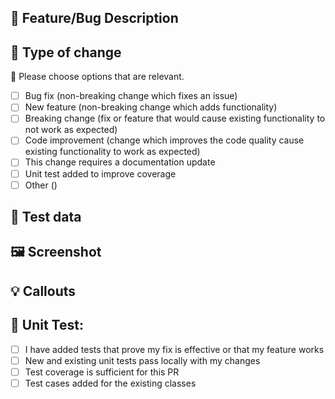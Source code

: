 ## 📝 Feature/Bug Description
  

## 🏁 Type of change

🚨 Please choose options that are relevant.

- [ ] Bug fix (non-breaking change which fixes an issue)
- [ ] New feature (non-breaking change which adds functionality)
- [ ] Breaking change (fix or feature that would cause existing functionality to not work as expected)
- [ ] Code improvement (change which improves the code quality cause existing functionality to work as expected)
- [ ] This change requires a documentation update
- [ ] Unit test added to improve coverage
- [ ] Other ()

## 🤖 Test data


## 🖼️ Screenshot


## 💡 Callouts


## 👷 Unit Test:
- [ ] I have added tests that prove my fix is effective or that my feature works
- [ ] New and existing unit tests pass locally with my changes
- [ ] Test coverage is sufficient for this PR
- [ ] Test cases added for the existing classes
